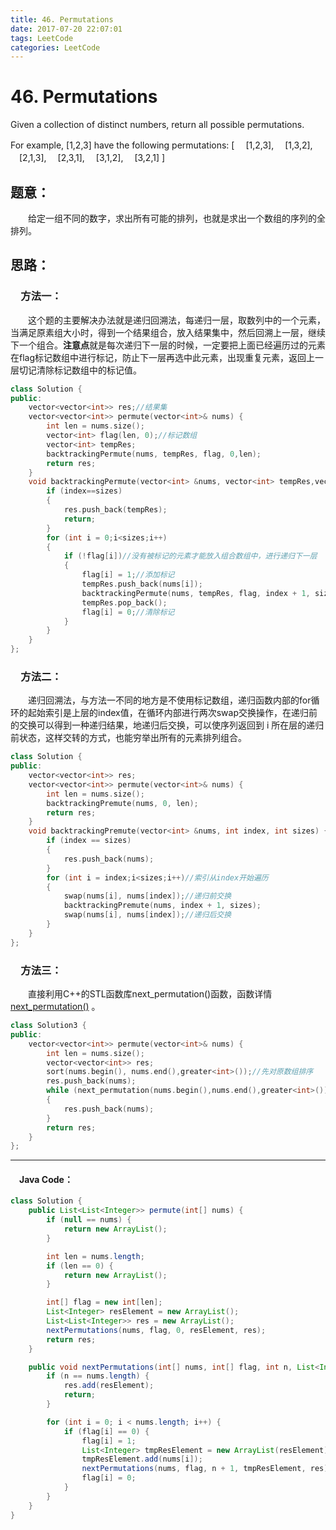 ```yaml
---
title: 46. Permutations
date: 2017-07-20 22:07:01
tags: LeetCode
categories: LeetCode
---
```


# 46. Permutations

Given a collection of distinct numbers, return all possible permutations.

For example,
[1,2,3] have the following permutations:
[
　[1,2,3],
　[1,3,2],
　[2,1,3],
　[2,3,1],
　[3,1,2],
　[3,2,1]
]

<!--more-->

## 题意：

　　给定一组不同的数字，求出所有可能的排列，也就是求出一个数组的序列的全排列。

## 思路：

### 　方法一：

　　这个题的主要解决办法就是递归回溯法，每递归一层，取数列中的一个元素，当满足原素组大小时，得到一个结果组合，放入结果集中，然后回溯上一层，继续下一个组合。**注意点**就是每次递归下一层的时候，一定要把上面已经遍历过的元素在flag标记数组中进行标记，防止下一层再选中此元素，出现重复元素，返回上一层切记清除标记数组中的标记值。

```c++
class Solution {
public:
	vector<vector<int>> res;//结果集
	vector<vector<int>> permute(vector<int>& nums) {
		int len = nums.size();
		vector<int> flag(len, 0);//标记数组
		vector<int> tempRes;
		backtrackingPermute(nums, tempRes, flag, 0,len);
		return res;
	}
	void backtrackingPermute(vector<int> &nums, vector<int> tempRes,vector<int> flag, int index,int sizes) {
		if (index==sizes)
		{
			res.push_back(tempRes);
			return;
		}
		for (int i = 0;i<sizes;i++)
		{
			if (!flag[i])//没有被标记的元素才能放入组合数组中，进行递归下一层
			{
				flag[i] = 1;//添加标记
				tempRes.push_back(nums[i]);
				backtrackingPermute(nums, tempRes, flag, index + 1, sizes);
				tempRes.pop_back();
				flag[i] = 0;//清除标记
			}
		}
	}
};
```

### 　方法二：

　　递归回溯法，与方法一不同的地方是不使用标记数组，递归函数内部的for循环的起始索引是上层的index值，在循环内部进行两次swap交换操作，在递归前的交换可以得到一种递归结果，地递归后交换，可以使序列返回到 i 所在层的递归前状态，这样交转的方式，也能穷举出所有的元素排列组合。

```c++
class Solution {
public:
	vector<vector<int>> res;
	vector<vector<int>> permute(vector<int>& nums) {
		int len = nums.size();
		backtrackingPremute(nums, 0, len);
		return res;
	}
	void backtrackingPremute(vector<int> &nums, int index, int sizes) {
		if (index == sizes)
		{
			res.push_back(nums);
		}
		for (int i = index;i<sizes;i++)//索引从index开始遍历
		{
			swap(nums[i], nums[index]);//递归前交换
			backtrackingPremute(nums, index + 1, sizes);
			swap(nums[i], nums[index]);//递归后交换
		}
	}
};
```

### 　方法三：

　　直接利用C++的STL函数库next_permutation()函数，函数详情[next_permutation()](http://www.cplusplus.com/reference/algorithm/next_permutation/) 。

```c++
class Solution3 {
public:
	vector<vector<int>> permute(vector<int>& nums) {
		int len = nums.size();
		vector<vector<int>> res;
		sort(nums.begin(), nums.end(),greater<int>());//先对原数组排序
		res.push_back(nums);
		while (next_permutation(nums.begin(),nums.end(),greater<int>()))
		{
			res.push_back(nums);
		}
		return res;
	}
};
```

---------------------------------------------------
#### 　Java Code：
```Java
class Solution {
    public List<List<Integer>> permute(int[] nums) {
        if (null == nums) {
            return new ArrayList();
        }

        int len = nums.length;
        if (len == 0) {
            return new ArrayList();
        }

        int[] flag = new int[len];
        List<Integer> resElement = new ArrayList();
        List<List<Integer>> res = new ArrayList();
        nextPermutations(nums, flag, 0, resElement, res);
        return res;
    }

    public void nextPermutations(int[] nums, int[] flag, int n, List<Integer> resElement, List<List<Integer>> res) {
        if (n == nums.length) {
            res.add(resElement);
            return;
        }

        for (int i = 0; i < nums.length; i++) {
            if (flag[i] == 0) {
                flag[i] = 1;
                List<Integer> tmpResElement = new ArrayList(resElement);
                tmpResElement.add(nums[i]);
                nextPermutations(nums, flag, n + 1, tmpResElement, res);
                flag[i] = 0;
            }
        }
    }
}
```
